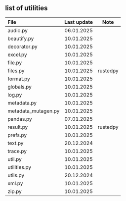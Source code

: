 ## list of utilities

| File         | Last update | Note      |
| :----------- | :---------: | :-------: |
| audio.py     | 06.01.2025  | |
| beautify.py  | 10.01.2025  | |
| decorator.py | 10.01.2025  | |
| excel.py     | 10.01.2025  | |
| file.py      | 10.01.2025  | |
| files.py     | 10.01.2025  | rustedpy  |
| format.py    | 10.01.2025  | |
| globals.py   | 10.01.2025  | |
| log.py       | 10.01.2025  | |
| metadata.py  | 10.01.2025  | |
| metadata_mutagen.py | 10.01.2025 | |
| pandas.py    | 07.01.2025  | |
| result.py    | 10.01.2025  | rustedpy   |
| prefs.py     | 10.01.2025  | |
| text.py      | 20.12.2024  | |
| trace.py     | 10.01.2025  | |
| util.py      | 10.01.2025  | |
| utilities.py | 10.01.2025  | |
| utils.py     | 20.12.2024  | |
| xml.py       | 10.01.2025  | |
| zip.py       | 10.01.2025  | |
